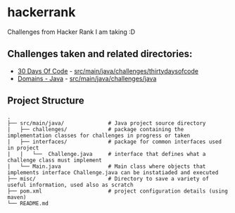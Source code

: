 # hackerrank
Challenges from Hacker Rank I am taking :D

## Challenges taken and related directories:
- [30 Days Of Code](https://www.hackerrank.com/domains/tutorials/30-days-of-code) - [src/main/java/challenges/thirtydaysofcode](src/main/java/challenges/thirtydaysofcode)
- [Domains - Java](https://www.hackerrank.com/domains/java) - [src/main/java/challenges/java](src/main/java/challenges/java)

## Project Structure
    .
    ├── src/main/java/              # Java project source directory
    |   ├── challenges/             # package containing the implementation classes for challenges in progress or taken
    |   ├── interfaces/             # package for common interfaces used in project
    |   |   └──  Challenge.java     # interface that defines what a challenge class must implement  
    |   └── Main.java               # Main class where objects that implements interface Challenge.java can be instatiaded and executed
    ├── misc/                       # Directory to save a variety of useful information, used also as scratch
    ├── pom.xml                     # project configuration details (using maven)
    └── README.md